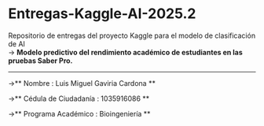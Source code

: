 # Entregas-Kaggle-AI-2025.2

Repositorio de entregas del proyecto Kaggle para el modelo de clasificación de AI  
→ **Modelo predictivo del rendimiento académico de estudiantes en las pruebas Saber Pro.**

---

→** Nombre                 :   Luis Miguel Gaviria Cardona **

→** Cédula de Ciudadanía   :   1035916086 **   

→** Programa Académico     :   Bioingeniería **
